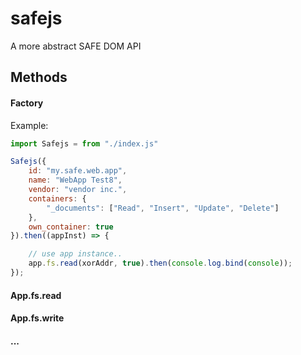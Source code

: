 # safejs
A more abstract SAFE DOM API

## Methods
#### Factory
Example:
```js
import Safejs = from "./index.js"

Safejs({
    id: "my.safe.web.app",
    name: "WebApp Test8",
    vendor: "vendor inc.",
    containers: {
        "_documents": ["Read", "Insert", "Update", "Delete"]
    },
    own_container: true
}).then((appInst) => {

    // use app instance..
    app.fs.read(xorAddr, true).then(console.log.bind(console));
});
```

#### App.fs.read
#### App.fs.write
#### ...
